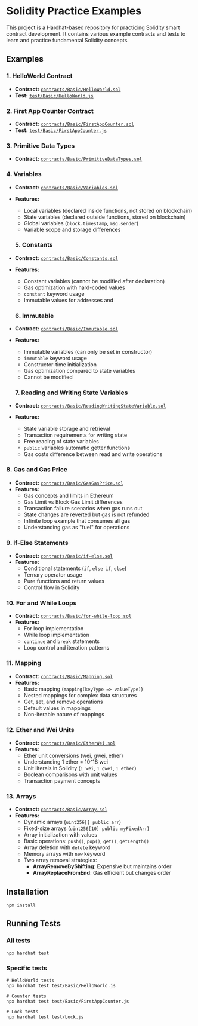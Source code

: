 # Solidity Practice Examples

This project is a Hardhat-based repository for practicing Solidity smart contract development. It contains various example contracts and tests to learn and practice fundamental Solidity concepts.

## Examples

### 1. HelloWorld Contract

- **Contract:** [`contracts/Basic/HelloWorld.sol`](contracts/Basic/HelloWorld.sol)
- **Test:** [`test/Basic/HelloWorld.js`](test/Basic/HelloWorld.js)

### 2. First App Counter Contract

- **Contract:** [`contracts/Basic/FirstAppCounter.sol`](contracts/Basic/FirstAppCounter.sol)
- **Test:** [`test/Basic/FirstAppCounter.js`](test/Basic/FirstAppCounter.js)

### 3. Primitive Data Types

- **Contract:** [`contracts/Basic/PrimitiveDataTypes.sol`](contracts/Basic/PrimitiveDataTypes.sol)

### 4. Variables

- **Contract:** [`contracts/Basic/Variables.sol`](contracts/Basic/Variables.sol)
- **Features:**

  - Local variables (declared inside functions, not stored on blockchain)
  - State variables (declared outside functions, stored on blockchain)
  - Global variables (`block.timestamp`, `msg.sender`)
  - Variable scope and storage differences

  ### 5. Constants

- **Contract:** [`contracts/Basic/Constants.sol`](contracts/Basic/Constants.sol)
- **Features:**

  - Constant variables (cannot be modified after declaration)
  - Gas optimization with hard-coded values
  - `constant` keyword usage
  - Immutable values for addresses and

  ### 6. Immutable

- **Contract:** [`contracts/Basic/Immutable.sol`](contracts/Basic/Immutable.sol)
- **Features:**

  - Immutable variables (can only be set in constructor)
  - `immutable` keyword usage
  - Constructor-time initialization
  - Gas optimization compared to state variables
  - Cannot be modified

  ### 7. Reading and Writing State Variables

- **Contract:** [`contracts/Basic/ReadingWritingStateVariable.sol`](contracts/Basic/ReadingWritingStateVariable.sol)
- **Features:**
  - State variable storage and retrieval
  - Transaction requirements for writing state
  - Free reading of state variables
  - `public` variables automatic getter functions
  - Gas costs difference between read and write operations

### 8. Gas and Gas Price

- **Contract:** [`contracts/Basic/GasGasPrice.sol`](contracts/Basic/GasGasPrice.sol)
- **Features:**
  - Gas concepts and limits in Ethereum
  - Gas Limit vs Block Gas Limit differences
  - Transaction failure scenarios when gas runs out
  - State changes are reverted but gas is not refunded
  - Infinite loop example that consumes all gas
  - Understanding gas as "fuel" for operations

### 9. If-Else Statements

- **Contract:** [`contracts/Basic/if-else.sol`](contracts/Basic/if-else.sol)
- **Features:**
  - Conditional statements (`if`, `else if`, `else`)
  - Ternary operator usage
  - Pure functions and return values
  - Control flow in Solidity

### 10. For and While Loops

- **Contract:** [`contracts/Basic/for-while-loop.sol`](contracts/Basic/for-while-loop.sol)
- **Features:**
  - For loop implementation
  - While loop implementation
  - `continue` and `break` statements
  - Loop control and iteration patterns

### 11. Mapping

- **Contract:** [`contracts/Basic/Mapping.sol`](contracts/Basic/Mapping.sol)
- **Features:**
  - Basic mapping (`mapping(keyType => valueType)`)
  - Nested mappings for complex data structures
  - Get, set, and remove operations
  - Default values in mappings
  - Non-iterable nature of mappings

### 12. Ether and Wei Units

- **Contract:** [`contracts/Basic/EtherWei.sol`](contracts/Basic/EtherWei.sol)
- **Features:**
  - Ether unit conversions (wei, gwei, ether)
  - Understanding 1 ether = 10^18 wei
  - Unit literals in Solidity (`1 wei`, `1 gwei`, `1 ether`)
  - Boolean comparisons with unit values
  - Transaction payment concepts

### 13. Arrays

- **Contract:** [`contracts/Basic/Array.sol`](contracts/Basic/Array.sol)
- **Features:**
  - Dynamic arrays (`uint256[] public arr`)
  - Fixed-size arrays (`uint256[10] public myFixedArr`)
  - Array initialization with values
  - Basic operations: `push()`, `pop()`, `get()`, `getLength()`
  - Array deletion with `delete` keyword
  - Memory arrays with `new` keyword
  - Two array removal strategies:
    - **ArrayRemoveByShifting**: Expensive but maintains order
    - **ArrayReplaceFromEnd**: Gas efficient but changes order

## Installation

```shell
npm install
```

## Running Tests

### All tests

```shell
npx hardhat test
```

### Specific tests

```shell
# HelloWorld tests
npx hardhat test test/Basic/HelloWorld.js

# Counter tests
npx hardhat test test/Basic/FirstAppCounter.js

# Lock tests
npx hardhat test test/Lock.js
```
